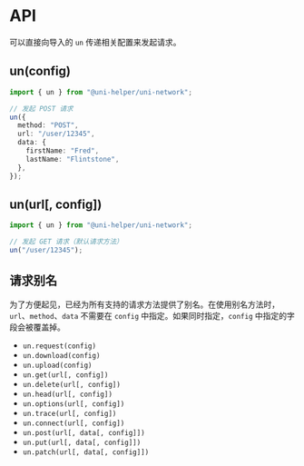 # API

可以直接向导入的 `un` 传递相关配置来发起请求。

## un(config)

```typescript
import { un } from "@uni-helper/uni-network";

// 发起 POST 请求
un({
  method: "POST",
  url: "/user/12345",
  data: {
    firstName: "Fred",
    lastName: "Flintstone",
  },
});
```

## un(url[, config])

```typescript
import { un } from "@uni-helper/uni-network";

// 发起 GET 请求（默认请求方法）
un("/user/12345");
```

## 请求别名

为了方便起见，已经为所有支持的请求方法提供了别名。在使用别名方法时，`url`、`method`、`data` 不需要在 `config` 中指定。如果同时指定，`config` 中指定的字段会被覆盖掉。

- `un.request(config)`
- `un.download(config)`
- `un.upload(config)`
- `un.get(url[, config])`
- `un.delete(url[, config])`
- `un.head(url[, config])`
- `un.options(url[, config])`
- `un.trace(url[, config])`
- `un.connect(url[, config])`
- `un.post(url[, data[, config]])`
- `un.put(url[, data[, config]])`
- `un.patch(url[, data[, config]])`

